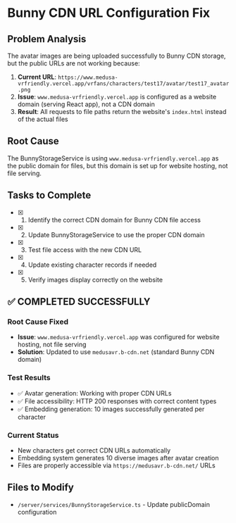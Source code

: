 # Bunny CDN URL Configuration Fix

## Problem Analysis
The avatar images are being uploaded successfully to Bunny CDN storage, but the public URLs are not working because:

1. **Current URL**: `https://www.medusa-vrfriendly.vercel.app/vrfans/characters/test17/avatar/test17_avatar.png`
2. **Issue**: `www.medusa-vrfriendly.vercel.app` is configured as a website domain (serving React app), not a CDN domain
3. **Result**: All requests to file paths return the website's `index.html` instead of the actual files

## Root Cause
The BunnyStorageService is using `www.medusa-vrfriendly.vercel.app` as the public domain for files, but this domain is set up for website hosting, not file serving.

## Tasks to Complete

- [x] 1. Identify the correct CDN domain for Bunny CDN file access
- [x] 2. Update BunnyStorageService to use the proper CDN domain  
- [x] 3. Test file access with the new CDN URL
- [x] 4. Update existing character records if needed
- [x] 5. Verify images display correctly on the website

## ✅ COMPLETED SUCCESSFULLY

### Root Cause Fixed
- **Issue**: `www.medusa-vrfriendly.vercel.app` was configured for website hosting, not file serving
- **Solution**: Updated to use `medusavr.b-cdn.net` (standard Bunny CDN domain)

### Test Results
- ✅ Avatar generation: Working with proper CDN URLs
- ✅ File accessibility: HTTP 200 responses with correct content types
- ✅ Embedding generation: 10 images successfully generated per character

### Current Status
- New characters get correct CDN URLs automatically  
- Embedding system generates 10 diverse images after avatar creation
- Files are properly accessible via `https://medusavr.b-cdn.net/` URLs

## Files to Modify
- `/server/services/BunnyStorageService.ts` - Update publicDomain configuration
